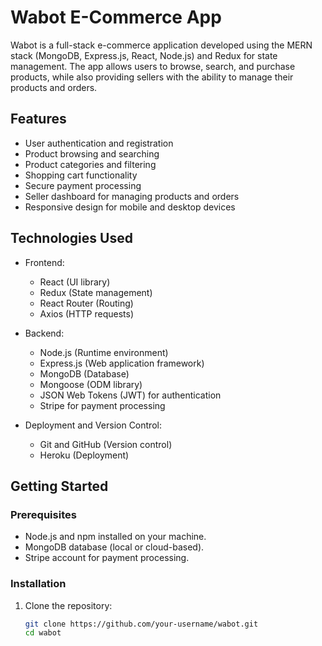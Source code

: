 # Wabot E-Commerce App

Wabot is a full-stack e-commerce application developed using the MERN stack (MongoDB, Express.js, React, Node.js) and Redux for state management. The app allows users to browse, search, and purchase products, while also providing sellers with the ability to manage their products and orders.

## Features

- User authentication and registration
- Product browsing and searching
- Product categories and filtering
- Shopping cart functionality
- Secure payment processing
- Seller dashboard for managing products and orders
- Responsive design for mobile and desktop devices

## Technologies Used

- Frontend:
  - React (UI library)
  - Redux (State management)
  - React Router (Routing)
  - Axios (HTTP requests)
  
- Backend:
  - Node.js (Runtime environment)
  - Express.js (Web application framework)
  - MongoDB (Database)
  - Mongoose (ODM library)
  - JSON Web Tokens (JWT) for authentication
  - Stripe for payment processing
  
- Deployment and Version Control:
  - Git and GitHub (Version control)
  - Heroku (Deployment)

## Getting Started

### Prerequisites

- Node.js and npm installed on your machine.
- MongoDB database (local or cloud-based).
- Stripe account for payment processing.

### Installation

1. Clone the repository:
   ```sh
   git clone https://github.com/your-username/wabot.git
   cd wabot
